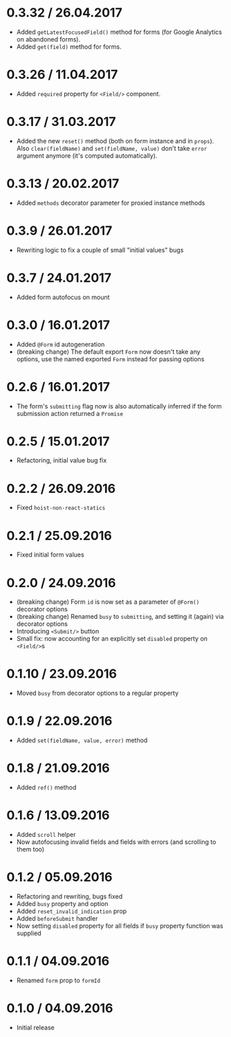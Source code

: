 0.3.32 / 26.04.2017
===================

  * Added `getLatestFocusedField()` method for forms (for Google Analytics on abandoned forms).
  * Added `get(field)` method for forms.

0.3.26 / 11.04.2017
===================

  * Added `required` property for `<Field/>` component.

0.3.17 / 31.03.2017
==================

  * Added the new `reset()` method (both on form instance and in `props`). Also `clear(fieldName)` and `set(fieldName, value)` don't take `error` argument anymore (it's computed automatically).

0.3.13 / 20.02.2017
==================

  * Added `methods` decorator parameter for proxied instance methods

0.3.9 / 26.01.2017
==================

  * Rewriting logic to fix a couple of small "initial values" bugs

0.3.7 / 24.01.2017
==================

  * Added form autofocus on mount

0.3.0 / 16.01.2017
==================

  * Added `@Form` id autogeneration
  * (breaking change) The default export `Form` now doesn't take any options, use the named exported `Form` instead for passing options

0.2.6 / 16.01.2017
==================

  * The form's `submitting` flag now is also automatically inferred if the form submission action returned a `Promise`

0.2.5 / 15.01.2017
==================

  * Refactoring, initial value bug fix

0.2.2 / 26.09.2016
==================

  * Fixed `hoist-non-react-statics`

0.2.1 / 25.09.2016
==================

  * Fixed initial form values

0.2.0 / 24.09.2016
==================

  * (breaking change) Form `id` is now set as a parameter of `@Form()` decorator options
  * (breaking change) Renamed `busy` to `submitting`, and setting it (again) via decorator options
  * Introducing `<Submit/>` button
  * Small fix: now accounting for an explicitly set `disabled` property on `<Field/>`s

0.1.10 / 23.09.2016
==================

  * Moved `busy` from decorator options to a regular property

0.1.9 / 22.09.2016
==================

  * Added `set(fieldName, value, error)` method

0.1.8 / 21.09.2016
==================

  * Added `ref()` method

0.1.6 / 13.09.2016
==================

  * Added `scroll` helper
  * Now autofocusing invalid fields and fields with errors (and scrolling to them too)

0.1.2 / 05.09.2016
==================

  * Refactoring and rewriting, bugs fixed
  * Added `busy` property and option
  * Added `reset_invalid_indication` prop
  * Added `beforeSubmit` handler
  * Now setting `disabled` property for all fields if `busy` property function was supplied

0.1.1 / 04.09.2016
==================

  * Renamed `form` prop to `formId`

0.1.0 / 04.09.2016
==================

  * Initial release